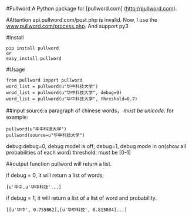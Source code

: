#Pullword
A Python package for [pullword.com] (http://pullword.com). 

#Attention
api.pullword.com/post.php is invalid. Now, I use the www.pullword.com/process.php. And support py3

#Install
``` 
pip install pullword 
or 
easy_install pullword 
```

#Usage
```
from pullword import pullword 
word_list = pullword(u"华中科技大学")
wrod_list = pullword(u"华中科技大学", debug=0)
word_list = pullword(u"华中科技大学", threshold=0.7)
```
##input
source:a paragraph of chinese words， *must be unicode*. for example:
```
pullword(u"华中科技大学")
pullword(source=u"华中科技大学")
```
debug:debug=0, debug model is off; debug=1, debug mode in on(show all probabilities of each word)
threshold: must be [0-1]

##output
function pullword will return a list.

if debug = 0, it will return a list of words;
```
[u'华中,u'华中科技'...]
```
if debug = 1, it will return a list of a list of word and probability.
```
[[u'华中', 0.755862],[u'华中科技', 0.815004]...]
```



